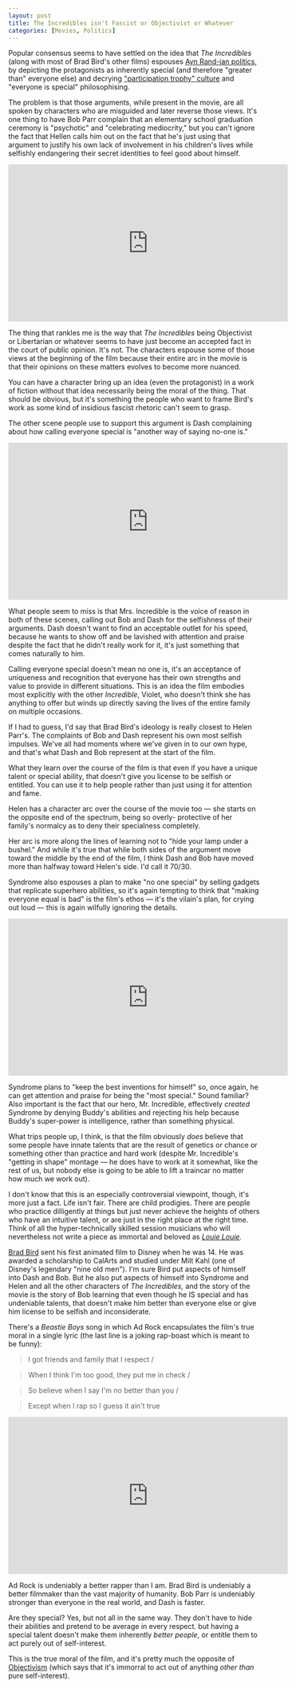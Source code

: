 ```yaml
---
layout: post
title: The Incredibles isn't Fascist or Objectivist or Whatever
categories: [Movies, Politics]
---
```


Popular consensus seems to have settled on the idea that 
*The Incredibles* (along with most of Brad Bird's other films) 
espouses 
[Ayn Rand-ian politics](https://www.bradwestness.com/2012/08/14/ayn-rand-was-a-not-a-republican/), 
by depicting the protagonists 
as inherently special (and therefore "greater than" everyone else) 
and decrying 
["participation trophy" culture](https://www.bradwestness.com/2012/05/23/generation-gap/) 
and "everyone is special" philosophising.

The problem is that those arguments, while present in the movie, 
are all spoken by characters who are misguided and later reverse 
those views. It's one thing to have Bob Parr complain that an 
elementary school graduation ceremony is "psychotic" and "celebrating 
mediocrity," but you can't ignore the fact that Hellen calls him out 
on the fact that he's just using that argument to justify his own 
lack of involvement in his children's lives while selfishly 
endangering their secret identities to feel good about himself. 


<div class="embed-responsive embed-responsive-16by9">
<iframe width="560" height="315" src="https://www.youtube.com/embed/p7c1HDUHlJo" frameborder="0" allowfullscreen></iframe>
</div>

The thing that rankles me is the way that *The Incredibles* being 
Objectivist or Libertarian or whatever seems to have just become 
an accepted fact in the court of public opinion. It's not. The 
characters espouse some of those views at the beginning of the film 
because their entire arc in the movie is that their opinions on these 
matters evolves to become more nuanced. 

You can have a character bring up an idea (even the protagonist) in 
a work of fiction without that idea necessarily being the moral of 
the thing. That should be obvious, but it's something the people who 
want to frame Bird's work as some kind of insidious fascist 
rhetoric can't seem to grasp. 

The other scene people use to support this argument is Dash 
complaining about how calling everyone special is "another way of 
saying no-one is." 

<div class="embed-responsive embed-responsive-16by9">
<iframe width="560" height="315" src="https://www.youtube.com/embed/1E9pKU_N15A" frameborder="0" allowfullscreen></iframe>
</div>

What people seem to miss is that Mrs. Incredible is the voice of 
reason in both of these scenes, calling out Bob and Dash for the 
selfishness of their arguments. Dash doesn't want to find an 
acceptable outlet for his speed, because he wants to show off 
and be lavished with attention and praise despite the fact that 
he didn't really work for it, it's just something that comes 
naturally to him. 

Calling everyone special doesn't mean no one is, it's an acceptance 
of uniqueness and recognition that everyone has their own strengths 
and value to provide in different situations. This is an idea the 
film embodies most explicitly with the other *Incredible*, Violet, 
who doesn't think she has anything to offer but winds up directly 
saving the lives of the entire family on multiple occasions. 

If I had to guess, I'd say that Brad Bird's ideology is really 
closest to Helen Parr's. The complaints of Bob and Dash represent 
his own most selfish impulses. We've all had moments where we've 
given in to our own hype, and that's what Dash and Bob represent at 
the start of the film. 

What they learn over the course of the film is 
that even if you have a unique talent or special ability, that 
doesn't give you license to be selfish or entitled. You can use it 
to help people rather than just using it for attention and fame. 

Helen has a character arc over the course of the movie too &mdash; 
she starts on the opposite end of the spectrum, being so overly- 
protective of her family's normalcy as to deny their specialness 
completely. 

Her arc is more along the lines of learning not to "hide your lamp 
under a bushel." And while it's true that while both sides of the 
argument move toward the middle by the end 
of the film, I think Dash and Bob have moved more than halfway toward 
Helen's side. I'd call it 70/30. 

Syndrome also espouses a plan to make "no one special" by selling 
gadgets that replicate superhero abilities, so it's again tempting 
to think that "making everyone equal is bad" is the film's ethos 
&mdash; it's the vilain's plan, for crying out loud &mdash; 
this is again wilfully ignoring the details. 

<div class="embed-responsive embed-responsive-16by9">
<iframe width="560" height="315" src="https://www.youtube.com/embed/iRlh_w6uRds" frameborder="0" allowfullscreen></iframe>
</div>

Syndrome plans to "keep the best inventions for himself" so, once 
again, he can get attention and praise for being the "most special." 
Sound familiar? Also important is the fact that our hero, 
Mr. Incredible, effectively *created* Syndrome by denying Buddy's 
abilities and rejecting his help because Buddy's super-power is 
intelligence, rather than something physical. 

What trips people up, I think, is that the film obviously *does* 
believe that some people have innate talents that are the result of 
genetics or chance or something other than practice and hard work 
(despite Mr. Incredible's "getting in shape" montage &mdash; he does 
have to work at it somewhat, like the rest of us, but nobody else is 
going to be able to lift a traincar no matter how much we work out). 

I don't know that this is an especially controversial viewpoint, 
though, it's more just a fact. Life isn't fair.  There are child 
prodigies. There are people who practice dilligently at things but 
just never achieve the heights of others who have an intuitive 
talent, or are just in the right place at the right time. 
Think of all the hyper-technically skilled session musicians 
who will nevertheless not write a piece as immortal and beloved as 
*[Louie Louie](https://www.youtube.com/watch?v=qCzgK_DoKB4).* 

[Brad Bird](http://en.wikipedia.org/wiki/Brad_Bird) sent his first animated film to Disney when he was 14. 
He was awarded a scholarship to CalArts and studied under Milt Kahl 
(one of Disney's legendary "nine old men"). I'm sure Bird put aspects 
of himself into Dash and Bob. But he also put aspects of himself into 
Syndrome and Helen and all the other characters of *The Incredibles,* 
and the story of the movie is the story of Bob learning that even 
though he IS special and has undeniable talents, that doesn't make 
him better than everyone else or give him license to be selfish and 
inconsiderate. 

There's a *Beastie Boys* song in which Ad Rock encapsulates the film's 
true moral in a single lyric (the last line is a joking rap-boast
which is meant to be funny):

> I got friends and family that I respect / 

> When I think I'm too good, they put me in check / 

> So believe when I say I'm no better than you / 

> Except when I rap so I guess it ain't true 

<div class="embed-responsive embed-responsive-16by9">
<iframe width="560" height="315" src="https://www.youtube.com/embed/i-QadwBCqQw" frameborder="0" allowfullscreen></iframe>
</div>

Ad Rock is undeniably a better rapper than I am. Brad Bird is 
undeniably a better filmmaker than the vast majority of humanity. 
Bob Parr is undeniably stronger than everyone in the real world, 
and Dash is faster. 

Are they special? Yes, but not all in the same way. They don't have 
to hide their abilities and pretend to be average in every respect. 
but having a special talent doesn't make them inherently 
*better people*, or entitle them to act purely out of self-interest. 

This is the true moral of the film, and it's pretty much the 
opposite of [Objectivism](http://en.wikipedia.org/wiki/Objectivism_(Ayn_Rand)) (which says that it's immorral to act out 
of anything *other than* pure self-interest). 
